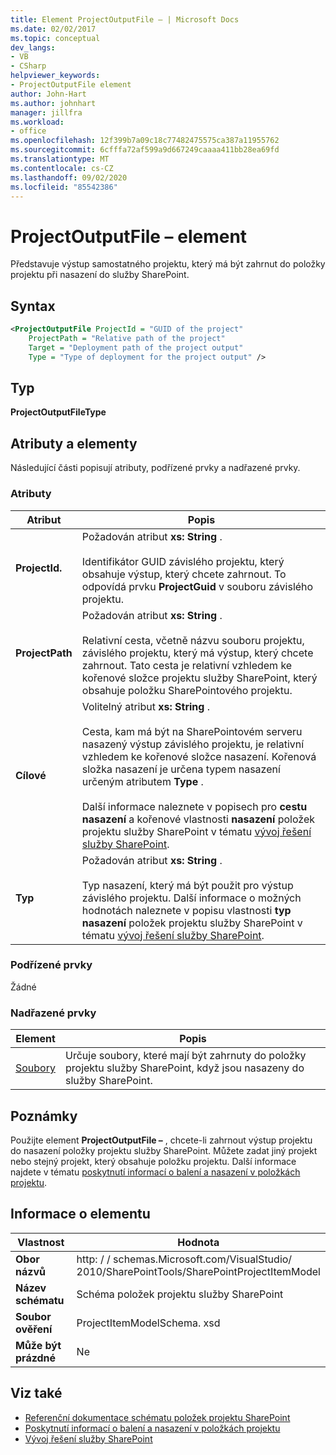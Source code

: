 ```yaml
---
title: Element ProjectOutputFile – | Microsoft Docs
ms.date: 02/02/2017
ms.topic: conceptual
dev_langs:
- VB
- CSharp
helpviewer_keywords:
- ProjectOutputFile element
author: John-Hart
ms.author: johnhart
manager: jillfra
ms.workload:
- office
ms.openlocfilehash: 12f399b7a09c18c77482475575ca387a11955762
ms.sourcegitcommit: 6cfffa72af599a9d667249caaaa411bb28ea69fd
ms.translationtype: MT
ms.contentlocale: cs-CZ
ms.lasthandoff: 09/02/2020
ms.locfileid: "85542386"
---
```

# <a name="projectoutputfile-element"></a>ProjectOutputFile – element
  Představuje výstup samostatného projektu, který má být zahrnut do položky projektu při nasazení do služby SharePoint.

## <a name="syntax"></a>Syntax

```xml
<ProjectOutputFile ProjectId = "GUID of the project"
    ProjectPath = "Relative path of the project"
    Target = "Deployment path of the project output"
    Type = "Type of deployment for the project output" />
```

## <a name="type"></a>Typ
 **ProjectOutputFileType**

## <a name="attributes-and-elements"></a>Atributy a elementy
 Následující části popisují atributy, podřízené prvky a nadřazené prvky.

### <a name="attributes"></a>Atributy

|Atribut|Popis|
|---------------|-----------------|
|**ProjectId.**|Požadován atribut **xs: String** .<br /><br /> Identifikátor GUID závislého projektu, který obsahuje výstup, který chcete zahrnout. To odpovídá prvku **ProjectGuid** v souboru závislého projektu.|
|**ProjectPath**|Požadován atribut **xs: String** .<br /><br /> Relativní cesta, včetně názvu souboru projektu, závislého projektu, který má výstup, který chcete zahrnout. Tato cesta je relativní vzhledem ke kořenové složce projektu služby SharePoint, který obsahuje položku SharePointového projektu.|
|**Cílové**|Volitelný atribut **xs: String** .<br /><br /> Cesta, kam má být na SharePointovém serveru nasazený výstup závislého projektu, je relativní vzhledem ke kořenové složce nasazení. Kořenová složka nasazení je určena typem nasazení určeným atributem **Type** .<br /><br /> Další informace naleznete v popisech pro **cestu nasazení** a kořenové vlastnosti **nasazení** položek projektu služby SharePoint v tématu [vývoj řešení služby SharePoint](../sharepoint/developing-sharepoint-solutions.md).|
|**Typ**|Požadován atribut **xs: String** .<br /><br /> Typ nasazení, který má být použit pro výstup závislého projektu. Další informace o možných hodnotách naleznete v popisu vlastnosti **typ nasazení** položek projektu služby SharePoint v tématu [vývoj řešení služby SharePoint](../sharepoint/developing-sharepoint-solutions.md).|

### <a name="child-elements"></a>Podřízené prvky
 Žádné

### <a name="parent-elements"></a>Nadřazené prvky

|Element|Popis|
|-------------|-----------------|
|[Soubory](../sharepoint/files-element.md)|Určuje soubory, které mají být zahrnuty do položky projektu služby SharePoint, když jsou nasazeny do služby SharePoint.|

## <a name="remarks"></a>Poznámky
 Použijte element **ProjectOutputFile –** , chcete-li zahrnout výstup projektu do nasazení položky projektu služby SharePoint. Můžete zadat jiný projekt nebo stejný projekt, který obsahuje položku projektu. Další informace najdete v tématu [poskytnutí informací o balení a nasazení v položkách projektu](../sharepoint/providing-packaging-and-deployment-information-in-project-items.md).

## <a name="element-information"></a>Informace o elementu

|Vlastnost|Hodnota|
|-|-|
|**Obor názvů**|http: \/ \/ schemas.Microsoft.com/VisualStudio/<br>2010/SharePointTools/SharePointProjectItemModel|
|**Název schématu**|Schéma položek projektu služby SharePoint|
|**Soubor ověření**|ProjectItemModelSchema. xsd|
|**Může být prázdné**|Ne|

## <a name="see-also"></a>Viz také
- [Referenční dokumentace schématu položek projektu SharePoint](../sharepoint/sharepoint-project-item-schema-reference.md)
- [Poskytnutí informací o balení a nasazení v položkách projektu](../sharepoint/providing-packaging-and-deployment-information-in-project-items.md)
- [Vývoj řešení služby SharePoint](../sharepoint/developing-sharepoint-solutions.md)
